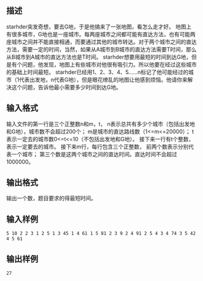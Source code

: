 ## 描述

starhder突发奇想，要去G地，于是他搞来了一张地图，看怎么走才好。 地图上有很多城市，G地也是一座城市。每两座城市之间都可能有直达方法，也有可能两座城市之间并不能直接相通，而要通过其他的城市转达。对于两个城市之间的直达方法，需要一定的时间，当然，如果从A城市到B城市的直达方法需要T时间，那么从B城市到A城市的直达方法也是T时间。 starhder想要用最短的时间到达G地，但是有个问题，他发现，地图上有些城市对他很有吸引力。所以他要在经过这些城市的基础上时间最短。 starhder已经用1、2、3、4、5……n标记了他可能经过的城市（1代表出发地，n代表G地），但是眼花缭乱的地图让他感到烦恼。他请你来解决这个问题，告诉他最小需要多少时间到达G地。 

## 输入格式

输入文件的第一行是三个正整数n和m，t， n表示总共有多少个城市（包括出发地和G地），城市数不会超过200个； m是城市的直达路线数（1<=m<=20000）； t表示一定去的城市数0<=t<=10（不包括出发地和G地）。 接下来一行有t个整数，表示一定要去的城市。 接下来m行，每行包含三个正整数， 前两个数表示分别代表一个城市； 第三个数是这两个城市之间的直达时间。直达时间不会超过1000000。 

## 输出格式

输出一个数，题目要求的得最短时间。 

## 输入样例

```plaintext
5 10 2 2 3 1 2 5 1 3 45 1 4 61 1 5 81 2 3 9 2 4 91 2 5 4 3 4 74 3 5 42 4 5 61 
```

## 输出样例

```plaintext
27 
```



 



 


